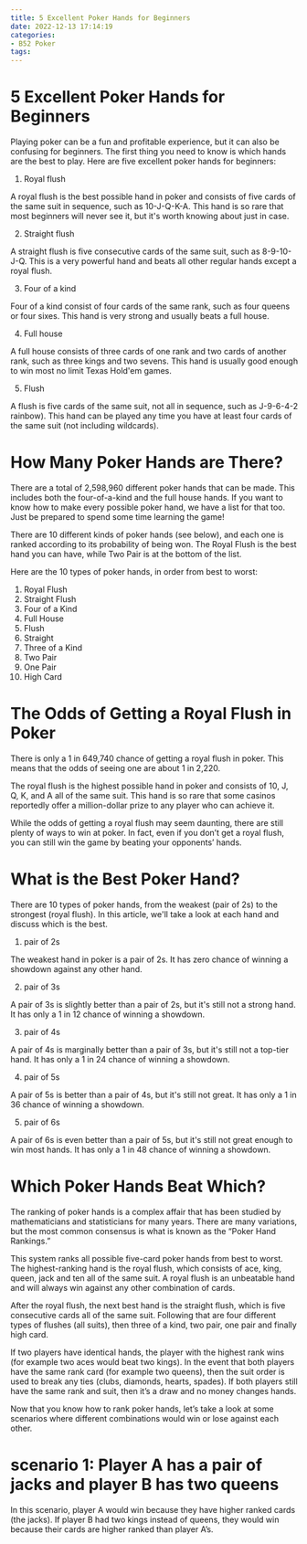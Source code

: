 ```yaml
---
title: 5 Excellent Poker Hands for Beginners
date: 2022-12-13 17:14:19
categories:
- B52 Poker
tags:
---
```



#  5 Excellent Poker Hands for Beginners

Playing poker can be a fun and profitable experience, but it can also be confusing for beginners. The first thing you need to know is which hands are the best to play. Here are five excellent poker hands for beginners:

1. Royal flush

A royal flush is the best possible hand in poker and consists of five cards of the same suit in sequence, such as 10-J-Q-K-A. This hand is so rare that most beginners will never see it, but it's worth knowing about just in case.

2. Straight flush

A straight flush is five consecutive cards of the same suit, such as 8-9-10-J-Q. This is a very powerful hand and beats all other regular hands except a royal flush.

3. Four of a kind

Four of a kind consist of four cards of the same rank, such as four queens or four sixes. This hand is very strong and usually beats a full house.

4. Full house

A full house consists of three cards of one rank and two cards of another rank, such as three kings and two sevens. This hand is usually good enough to win most no limit Texas Hold'em games.

5. Flush

A flush is five cards of the same suit, not all in sequence, such as J-9-6-4-2 rainbow). This hand can be played any time you have at least four cards of the same suit (not including wildcards).

#  How Many Poker Hands are There?

There are a total of 2,598,960 different poker hands that can be made. This includes both the four-of-a-kind and the full house hands. If you want to know how to make every possible poker hand, we have a list for that too. Just be prepared to spend some time learning the game!

There are 10 different kinds of poker hands (see below), and each one is ranked according to its probability of being won. The Royal Flush is the best hand you can have, while Two Pair is at the bottom of the list.

Here are the 10 types of poker hands, in order from best to worst:

1) Royal Flush
2) Straight Flush
3) Four of a Kind
4) Full House 
5) Flush
6) Straight
7) Three of a Kind 
8) Two Pair  
9) One Pair 
10) High Card

#  The Odds of Getting a Royal Flush in Poker

There is only a 1 in 649,740 chance of getting a royal flush in poker. This means that the odds of seeing one are about 1 in 2,220.

The royal flush is the highest possible hand in poker and consists of 10, J, Q, K, and A all of the same suit. This hand is so rare that some casinos reportedly offer a million-dollar prize to any player who can achieve it.

While the odds of getting a royal flush may seem daunting, there are still plenty of ways to win at poker. In fact, even if you don’t get a royal flush, you can still win the game by beating your opponents’ hands.

#  What is the Best Poker Hand?

There are 10 types of poker hands, from the weakest (pair of 2s) to the strongest (royal flush). In this article, we'll take a look at each hand and discuss which is the best.

1. pair of 2s

The weakest hand in poker is a pair of 2s. It has zero chance of winning a showdown against any other hand.

2. pair of 3s

A pair of 3s is slightly better than a pair of 2s, but it's still not a strong hand. It has only a 1 in 12 chance of winning a showdown.

3. pair of 4s

A pair of 4s is marginally better than a pair of 3s, but it's still not a top-tier hand. It has only a 1 in 24 chance of winning a showdown.

4. pair of 5s

A pair of 5s is better than a pair of 4s, but it's still not great. It has only a 1 in 36 chance of winning a showdown.

5. pair of 6s

A pair of 6s is even better than a pair of 5s, but it's still not great enough to win most hands. It has only a 1 in 48 chance of winning a showdown.

#  Which Poker Hands Beat Which?

The ranking of poker hands is a complex affair that has been studied by mathematicians and statisticians for many years. There are many variations, but the most common consensus is what is known as the “Poker Hand Rankings.”

This system ranks all possible five-card poker hands from best to worst. The highest-ranking hand is the royal flush, which consists of ace, king, queen, jack and ten all of the same suit. A royal flush is an unbeatable hand and will always win against any other combination of cards.

After the royal flush, the next best hand is the straight flush, which is five consecutive cards all of the same suit. Following that are four different types of flushes (all suits), then three of a kind, two pair, one pair and finally high card.

If two players have identical hands, the player with the highest rank wins (for example two aces would beat two kings). In the event that both players have the same rank card (for example two queens), then the suit order is used to break any ties (clubs, diamonds, hearts, spades). If both players still have the same rank and suit, then it’s a draw and no money changes hands.

Now that you know how to rank poker hands, let’s take a look at some scenarios where different combinations would win or lose against each other.

# scenario 1: Player A has a pair of jacks and player B has two queens

  In this scenario, player A would win because they have higher ranked cards (the jacks). If player B had two kings instead of queens, they would win because their cards are higher ranked than player A’s.